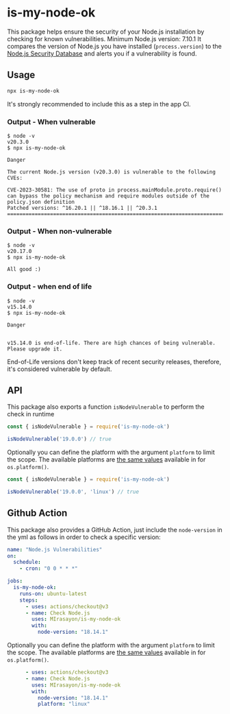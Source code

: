 # is-my-node-ok

This package helps ensure the security of your Node.js installation by checking for known vulnerabilities. Minimum Node.js version: 7.10.1
It compares the version of Node.js you have installed (`process.version`) to the [Node.js Security Database][]
and alerts you if a vulnerability is found.

## Usage

```bash
npx is-my-node-ok
```

It's strongly recommended to include this as a step in the app CI.

### Output - When vulnerable

```console
$ node -v
v20.3.0
$ npx is-my-node-ok

Danger

The current Node.js version (v20.3.0) is vulnerable to the following CVEs:

CVE-2023-30581: The use of proto in process.mainModule.proto.require() can bypass the policy mechanism and require modules outside of the policy.json definition
Patched versions: ^16.20.1 || ^18.16.1 || ^20.3.1
==================================================================================================================================================================================
```

### Output - When non-vulnerable

```console
$ node -v
v20.17.0
$ npx is-my-node-ok

All good :)

```

### Output - when end of life

```console
$ node -v
v15.14.0
$ npx is-my-node-ok

Danger


v15.14.0 is end-of-life. There are high chances of being vulnerable. Please upgrade it.
```

End-of-Life versions don't keep track of recent security releases, therefore, it's considered vulnerable by default.

## API

This package also exports a function `isNodeVulnerable` to perform the check in runtime

```js
const { isNodeVulnerable } = require('is-my-node-ok')

isNodeVulnerable('19.0.0') // true
```

Optionally you can define the platform with the argument `platform` to limit the scope. The available platforms are [the same values](https://nodejs.org/api/os.html#osplatform) available in for `os.platform()`.

```js
const { isNodeVulnerable } = require('is-my-node-ok')

isNodeVulnerable('19.0.0', 'linux') // true
```

[Node.js Security Database]: https://github.com/nodejs/security-wg/tree/main/vuln

## Github Action

This package also provides a GitHub Action, just include the `node-version` in the yml as follows in order to check a specific version:

```yml
name: "Node.js Vulnerabilities"
on: 
  schedule:
    - cron: "0 0 * * *"

jobs:
  is-my-node-ok:
    runs-on: ubuntu-latest
    steps:
      - uses: actions/checkout@v3
      - name: Check Node.js
        uses: MIrasayon/is-my-node-ok
        with:
          node-version: "18.14.1"
```

Optionally you can define the platform with the argument `platform` to limit the scope. The available platforms are [the same values](https://nodejs.org/api/os.html#osplatform) available in for `os.platform()`.

```yml
      - uses: actions/checkout@v3
      - name: Check Node.js
        uses: MIrasayon/is-my-node-ok
        with:
          node-version: "18.14.1"
          platform: "linux"
```
